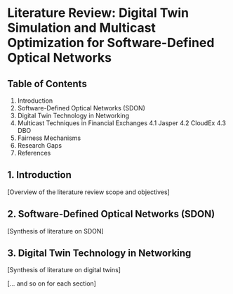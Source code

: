 # Literature Review: Digital Twin Simulation and Multicast Optimization for Software-Defined Optical Networks

## Table of Contents
1. Introduction
2. Software-Defined Optical Networks (SDON)
3. Digital Twin Technology in Networking
4. Multicast Techniques in Financial Exchanges
   4.1 Jasper
   4.2 CloudEx
   4.3 DBO
5. Fairness Mechanisms
6. Research Gaps
7. References

## 1. Introduction
[Overview of the literature review scope and objectives]

## 2. Software-Defined Optical Networks (SDON)
[Synthesis of literature on SDON]

## 3. Digital Twin Technology in Networking
[Synthesis of literature on digital twins]

[... and so on for each section]